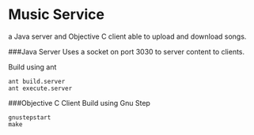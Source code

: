 Music Service
=============

a Java server and Objective C client able to upload and download songs.

###Java Server
Uses a socket on port 3030 to server content to clients.

Build using ant
```
ant build.server
ant execute.server
```

###Objective C Client
Build using Gnu Step
```
gnustepstart
make
```

